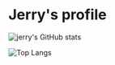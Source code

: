 # Jerry's profile


![jerry's GitHub stats](https://github-readme-stats.vercel.app/api?username=jerry762&theme=github_dark&show_icons=true&hide=contribs,prs)


![Top Langs](https://github-readme-stats.vercel.app/api/top-langs/?username=jerry762&layout=compact&hide=css)


